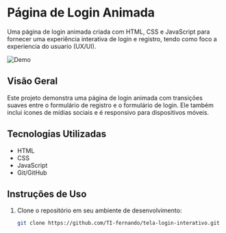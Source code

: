# Página de Login Animada

Uma página de login animada criada com HTML, CSS e JavaScript para fornecer uma experiência interativa de login e registro, tendo como foco a experiencia do usuario (UX/UI).

<img src="src/img/Animação.gif" alt="Demo">

## Visão Geral

Este projeto demonstra uma página de login animada com transições suaves entre o formulário de registro e o formulário de login. Ele também inclui ícones de mídias sociais e é responsivo para dispositivos móveis.

## Tecnologias Utilizadas

- HTML
- CSS
- JavaScript
- Git/GitHub

## Instruções de Uso

1. Clone o repositório em seu ambiente de desenvolvimento:

   ```bash
   git clone https://github.com/TI-fernando/tela-login-interativo.git
   ```

